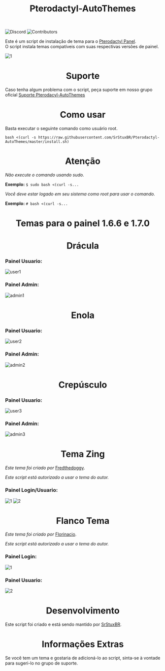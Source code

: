 <h1 align="center"> 
    Pterodactyl-AutoThemes
</h1>
</br>

![Discord](https://img.shields.io/discord/580209652004945940?label=DISCORD&style=for-the-badge)
![Contributors](https://img.shields.io/github/contributors-anon/SrStuxBR/Pterodactyl-AutoThemes?color=q&label=Contribuidores?style=for-the-badge)

Este é um script de instalação de tema para o [Pterodactyl Panel](https://github.com/pterodactyl/panel).<br>
O script instala temas compatíveis com suas respectivas versões de painel.

![1](https://user-images.githubusercontent.com/69549678/150704252-85613f25-5a7e-437d-ae96-de1864ba2196.PNG)


<h1 align="center">Suporte</h1>

Caso tenha algum problema com o script, peça suporte em nosso grupo oficial [Suporte Pterodacyl-AutoThemes](https://discord.gg/Gjya95e)

<h1 align="center">Como usar</h1>

Basta executar o seguinte comando como usuário root.

```
bash <(curl -s https://raw.githubusercontent.com/SrStuxBR/Pterodactyl-AutoThemes/master/install.sh)
```
<h1 align="center">Atenção</h1>

*Não execute o comando usando sudo.*

**Exemplo:** ```$ sudo bash <(curl -s...```

*Você deve estar logado em seu sistema como root para usar o comando.*

**Exemplo:** ```# bash <(curl -s...```

<h1 align="center">Temas para o painel 1.6.6 e 1.7.0</h1>

<h1 align="center">Drácula</h1>

### Painel Usuario:
![user1](https://user-images.githubusercontent.com/69549678/130690593-b265eddc-927b-4ca1-a738-cf5a6752e6a0.png)

### Painel Admin:
![admin1](https://user-images.githubusercontent.com/69549678/130690715-7a49ade3-7eb8-482e-aeaf-c4e1085000a0.png)

<h1 align="center">Enola</h1>

### Painel Usuario:
![user2](https://user-images.githubusercontent.com/69549678/130690821-b3527f10-c0fc-4579-afe7-393936a74493.png)

### Painel Admin:
![admin2](https://user-images.githubusercontent.com/69549678/130690874-3c8c1d06-2857-40fe-a643-327e37db83dc.png)

<h1 align="center">Crepúsculo</h1>

### Painel Usuario:
![user3](https://user-images.githubusercontent.com/69549678/130690999-2a8dbf1f-9a1b-4655-9c04-178b69594ae2.png)

### Painel Admin:
![admin3](https://user-images.githubusercontent.com/69549678/130691022-f58fb982-4122-460a-a73b-155a80a57c3d.png)

<h1 align="center">Tema Zing</h1>

*Este tema foi criado por* [Fredthedoggy](https://github.com/Fredthedoggy).

*Este script está autorizado a usar o tema do autor.*
### Painel Login/Usuario:
![1](https://user-images.githubusercontent.com/69549678/132610850-e3d41f09-dbaf-4791-a4a9-8e494239b9b4.JPG)
![2](https://user-images.githubusercontent.com/69549678/132610853-507acc49-3bec-4ff7-888a-ca286e4387f1.JPG)

<h1 align="center">Flanco Tema</h1>

*Este tema foi criado por* [Florinacio](https://github.com/Florinacio/Flanco-Theme).

*Este script está autorizado a usar o tema do autor.*
### Painel Login:
![1](https://user-images.githubusercontent.com/69549678/137674942-6539a107-d512-425a-b180-479e2cec8788.png)

### Painel Usuario:
![2](https://user-images.githubusercontent.com/69549678/137675018-ca602ba4-de61-4b48-bb2f-8432c3ffc7ad.png)


<h1 align="center">Desenvolvimento</h1>

Este script foi criado e está sendo mantido por [SrStuxBR](https://github.com/SrStuxBR).

<h1 align="center">Informações Extras</h1>

Se você tem um tema e gostaria de adicioná-lo ao script, sinta-se à vontade para sugeri-lo no grupo de suporte.
